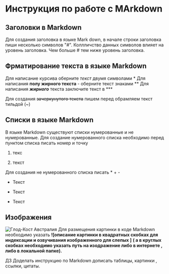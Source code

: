 # Инструкция по работе с MArkdown

## Заголовки в Markdown
Для создания заголовка в языке Mark down, в начале строки заголовка пиши несколько символов "#".
Коллличство данных символов влияет на уровень заголовка.
Чем больше # тем ниже уровень заголовка.

## Фрматирование текста в языке Markdown
Для написание курсива  оберните *текст* двумя символами *
Для написания **полу жирного текста**  - оберните текст знаками  **
Для написания ***жирного*** текста заключите текст в ***

Для создания ~~зачеркунутого текста~~ пишем перед  обрамляем текст тильдой (~) 

## Списки в языке Markdown 
В языке Markdown существуют списки нумерованные  и не нумерованные.
Для создание нумерованного списка необходимо перед пунктом списка писать номер и точку
1. текс

2. текст

Для создания не нумерованного списка писать * + - 

+ Текст

- Текст

* Текст 


## Изображения
![Глод-Кост Австралия](https://i.pinimg.com/originals/c7/8a/1f/c78a1ff26086681a2712a0477504b785.jpg)
Для размещения картинки в коде Markdown необходимо указать  **![описание картинки в квадратных скобках для индексации и озвучивания изображенного для слепых ]**
**( а в круглых скобках необходимо указать путь на изодражение либо в интернете , либо в локальной папке).**







ДЗ Доделать инструкцию по Markdown
дописать таблицы, картинки , ссылки, цитаты.